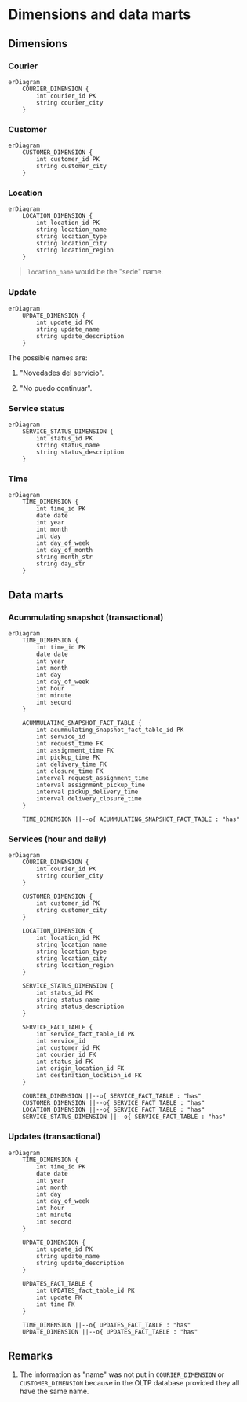 # Dimensions and data marts

## Dimensions

### Courier

```MERMAID
erDiagram
    COURIER_DIMENSION {
        int courier_id PK
        string courier_city
    }
```

### Customer

```MERMAID
erDiagram
    CUSTOMER_DIMENSION {
        int customer_id PK
        string customer_city
    }
```

### Location

```MERMAID
erDiagram
    LOCATION_DIMENSION {
        int location_id PK
        string location_name
        string location_type
        string location_city
        string location_region
    }
```

> `location_name` would be the "sede" name.

### Update

```MERMAID
erDiagram
    UPDATE_DIMENSION {
        int update_id PK
        string update_name
        string update_description
    }
```

The possible names are:

1. "Novedades del servicio".

2. "No puedo continuar".

### Service status

```MERMAID
erDiagram
    SERVICE_STATUS_DIMENSION {
        int status_id PK
        string status_name
        string status_description
    }
```

### Time

```MERMAID
erDiagram
    TIME_DIMENSION {
        int time_id PK
        date date
        int year
        int month
        int day
        int day_of_week
        int day_of_month
        string month_str
        string day_str
    }
```

## Data marts

### Acummulating snapshot (transactional)

```MERMAID
erDiagram
    TIME_DIMENSION {
        int time_id PK
        date date
        int year
        int month
        int day
        int day_of_week
        int hour
        int minute
        int second
    }

    ACUMMULATING_SNAPSHOT_FACT_TABLE {
        int acummulating_snapshot_fact_table_id PK
        int service_id
        int request_time FK
        int assignment_time FK
        int pickup_time FK
        int delivery_time FK
        int closure_time FK
        interval request_assignment_time
        interval assignment_pickup_time
        interval pickup_delivery_time
        interval delivery_closure_time
    }

    TIME_DIMENSION ||--o{ ACUMMULATING_SNAPSHOT_FACT_TABLE : "has"
```

### Services (hour and daily)

```MERMAID
erDiagram
    COURIER_DIMENSION {
        int courier_id PK
        string courier_city
    }

    CUSTOMER_DIMENSION {
        int customer_id PK
        string customer_city
    }

    LOCATION_DIMENSION {
        int location_id PK
        string location_name
        string location_type
        string location_city
        string location_region
    }

    SERVICE_STATUS_DIMENSION {
        int status_id PK
        string status_name
        string status_description
    }

    SERVICE_FACT_TABLE {
        int service_fact_table_id PK
        int service_id
        int customer_id FK
        int courier_id FK
        int status_id FK
        int origin_location_id FK
        int destination_location_id FK
    }

    COURIER_DIMENSION ||--o{ SERVICE_FACT_TABLE : "has"
    CUSTOMER_DIMENSION ||--o{ SERVICE_FACT_TABLE : "has"
    LOCATION_DIMENSION ||--o{ SERVICE_FACT_TABLE : "has"
    SERVICE_STATUS_DIMENSION ||--o{ SERVICE_FACT_TABLE : "has"
```

### Updates (transactional)

```MERMAID
erDiagram
    TIME_DIMENSION {
        int time_id PK
        date date
        int year
        int month
        int day
        int day_of_week
        int hour
        int minute
        int second
    }

    UPDATE_DIMENSION {
        int update_id PK
        string update_name
        string update_description
    }

    UPDATES_FACT_TABLE {
        int UPDATES_fact_table_id PK
        int update FK
        int time FK
    }

    TIME_DIMENSION ||--o{ UPDATES_FACT_TABLE : "has"
    UPDATE_DIMENSION ||--o{ UPDATES_FACT_TABLE : "has"
```

## Remarks

1. The information as "name" was not put in `COURIER_DIMENSION` or `CUSTOMER_DIMENSION` because in the OLTP database provided they all have the same name.
